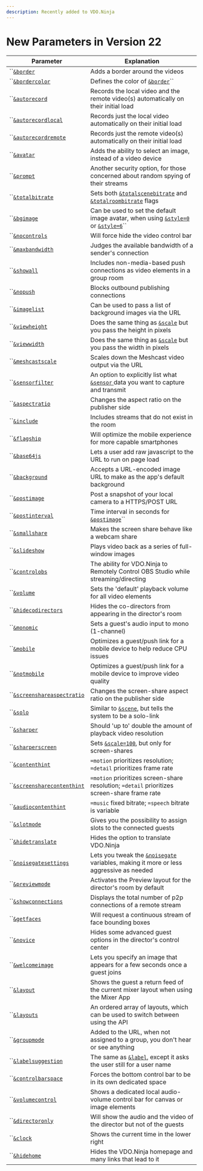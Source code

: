 ```yaml
---
description: Recently added to VDO.Ninja
---
```


# New Parameters in Version 22

| Parameter                                                                            | Explanation                                                                                                                                                  |
| ------------------------------------------------------------------------------------ | ------------------------------------------------------------------------------------------------------------------------------------------------------------ |
| ``[`&border`](design-parameters/and-border.md)                                       | Adds a border around the videos                                                                                                                              |
| ``[`&bordercolor`](design-parameters/and-bordercolor.md)                             | Defines the color of [`&border`](design-parameters/and-border.md)``                                                                                          |
| ``[`&autorecord`](settings-parameters/and-autorecord.md)                             | Records the local video and the remote video(s) automatically on their initial load                                                                          |
| ``[`&autorecordlocal`](settings-parameters/and-autorecordlocal.md)                   | Records just the local video automatically on their initial load                                                                                             |
| ``[`&autorecordremote`](settings-parameters/and-autorecordremote.md)                 | Records just the remote video(s) automatically on their initial load                                                                                         |
| ``[`&avatar`](video-parameters/and-avatar.md)                                        | Adds the ability to select an image, instead of a video device                                                                                               |
| ``[`&prompt`](settings-parameters/and-prompt.md)                                     | Another security option, for those concerned about random spying of their streams                                                                            |
| ``[`&totalbitrate`](video-parameters/and-totalbitrate.md)                            | Sets both [`&totalscenebitrate`](../newly-added-parameters/and-maxtotalscenebitrate.md) and [`&totalroombitrate`](view-parameters/totalroombitrate.md) flags |
| ``[`&bgimage`](design-parameters/and-bgimage.md)                                     | Can be used to set the default image avatar, when using [`&style=0` ](design-parameters/style.md)or [`&style=6`](design-parameters/style.md)``               |
| ``[`&nocontrols`](settings-parameters/and-nocontrols.md)                             | Will force hide the video control bar                                                                                                                        |
| ``[`&maxbandwidth`](video-parameters/and-maxbandwidth.md)                            | Judges the available bandwidth of a sender's connection                                                                                                      |
| ``[`&showall`](design-parameters/and-showall.md)                                     | Includes non-media-based push connections as video elements in a group room                                                                                  |
| ``[`&nopush`](settings-parameters/and-nopush.md)                                     | Blocks outbound publishing connections                                                                                                                       |
| ``[`&imagelist`](video-parameters/and-imagelist.md)                                  | Can be used to pass a list of background images via the URL                                                                                                  |
| ``[`&viewheight`](video-parameters/and-viewheight.md)                                | Does the same thing as [`&scale`](view-parameters/scale.md) but you pass the height in pixels                                                                |
| ``[`&viewwidth`](video-parameters/and-viewwidth.md)                                  | Does the same thing as [`&scale`](view-parameters/scale.md) but you pass the width in pixels                                                                 |
| ``[`&meshcastscale`](upcoming-parameters/and-meshcastscale.md)                       | Scales down the Meshcast video output via the URL                                                                                                            |
| ``[`&sensorfilter`](settings-parameters/and-sensorfilter.md)                         | An option to explicitly list what [`&sensor` ](../source-settings/sensor.md)data you want to capture and transmit                                            |
| ``[`&aspectratio`](video-parameters/and-aspectratio.md)                              | Changes the aspect ratio on the publisher side                                                                                                               |
| ``[`&include`](mixer-scene-parameters/and-include.md)                                | Includes streams that do not exist in the room                                                                                                               |
| ``[`&flagship`](upcoming-parameters/and-flagship.md)                                 | Will optimize the mobile experience for more capable smartphones                                                                                             |
| ``[`&base64js`](design-parameters/and-base64js.md)                                   | Lets a user add raw javascript to the URL to run on page load                                                                                                |
| ``[`&background`](design-parameters/and-background.md)                               | Accepts a URL-encoded image URL to make as the app's default background                                                                                      |
| ``[`&postimage`](settings-parameters/and-postimage.md)                               | Post a snapshot of your local camera to a HTTPS/POST URL                                                                                                     |
| ``[`&postinterval`](settings-parameters/and-postinterval.md)                         | Time interval in seconds for [`&postimage`](settings-parameters/and-postimage.md)``                                                                          |
| ``[`&smallshare`](screen-share-parameters/and-smallshare.md)                         | Makes the screen share behave like a webcam share                                                                                                            |
| ``[`&slideshow`](video-parameters/and-slideshow.md)                                  | Plays video back as a series of full-window images                                                                                                           |
| ``[`&controlobs`](settings-parameters/and-controlobs.md)                             | The ability for VDO.Ninja to Remotely Control OBS Studio while streaming/directing                                                                           |
| ``[`&volume`](audio-parameters/and-volume.md)                                        | Sets the 'default' playback volume for all video elements                                                                                                    |
| ``[`&hidecodirectors`](director-parameters/and-hidecodirectors.md)                   | Hides the co-directors from appearing in the director's room                                                                                                 |
| ``[`&monomic`](audio-parameters/and-monomic.md)                                      | Sets a guest's audio input to mono (1-channel)                                                                                                               |
| ``[`&mobile`](upcoming-parameters/and-mobile.md)                                     | Optimizes a guest/push link for a mobile device to help reduce CPU issues                                                                                    |
| ``[`&notmobile`](upcoming-parameters/and-notmobile.md)                               | Optimizes a guest/push link for a mobile device to improve video quality                                                                                     |
| ``[`&screenshareaspectratio`](screen-share-parameters/and-screenshareaspectratio.md) | Changes the screen-share aspect ratio on the publisher side                                                                                                  |
| ``[`&solo`](mixer-scene-parameters/and-solo.md)                                      | Similar to [`&scene`](view-parameters/scene.md), but tells the system to be a solo-link                                                                      |
| ``[`&sharper`](video-parameters/and-sharper.md)                                      | Should 'up to' double the amount of playback video resolution                                                                                                |
| ``[`&sharperscreen`](screen-share-parameters/and-sharperscreen.md)                   | Sets [`&scale=100`](view-parameters/scale.md), but only for screen-shares                                                                                    |
| ``[`&contenthint`](video-parameters/and-contenthint.md)                              | `=motion` prioritizes resolution; `=detail` prioritizes frame rate                                                                                           |
| ``[`&screensharecontenthint`](screen-share-parameters/and-screensharecontenthint.md) | `=motion` prioritizes screen-share resolution; `=detail` prioritizes screen-share frame rate                                                                 |
| ``[`&audiocontenthint`](audio-parameters/and-audiocontenthint.md)                    | `=music` fixed bitrate; `=speech` bitrate is variable                                                                                                        |
| ``[`&slotmode`](director-parameters/and-slotmode.md)                                 | Gives you the possibility to assign slots to the connected guests                                                                                            |
| ``[`&hidetranslate`](settings-parameters/and-hidetranslate.md)                       | Hides the option to translate VDO.Ninja                                                                                                                      |
| ``[`&noisegatesettings`](audio-parameters/and-noisegatesettings.md)                  | Lets you tweak the [`&noisegate`](../source-settings/noisegate.md) variables, making it more or less aggressive as needed                                    |
| ``[`&previewmode`](director-parameters/and-previewmode.md)                           | Activates the Preview layout for the director's room by default                                                                                              |
| ``[`&showconnections`](settings-parameters/and-showconnections.md)                   | Displays the total number of p2p connections of a remote stream                                                                                              |
| ``[`&getfaces`](settings-parameters/and-getfaces.md)                                 | Will request a continuous stream of face bounding boxes                                                                                                      |
| ``[`&novice`](director-parameters/and-novice.md)                                     | Hides some advanced guest options in the director's control center                                                                                           |
| ``[`&welcomeimage`](setup-parameters/and-welcomeimage.md)                            | Lets you specify an image that appears for a few seconds once a guest joins                                                                                  |
| ``[`&layout`](mixer-scene-parameters/and-layout.md)                                  | Shows the guest a return feed of the current mixer layout when using the Mixer App                                                                           |
| ``[`&layouts`](director-parameters/and-layouts.md)                                   | An ordered array of layouts, which can be used to switch between using the API                                                                               |
| ``[`&groupmode`](setup-parameters/and-groupmode.md)                                  | Added to the URL, when not assigned to a group, you don't hear or see anything                                                                               |
| ``[`&labelsuggestion`](setup-parameters/and-labelsuggestion.md)                      | The same as [`&label`](../general-settings/label.md), except it asks the user still for a user name                                                          |
| ``[`&controlbarspace`](settings-parameters/and-controlbarspace.md)                   | Forces the bottom control bar to be in its own dedicated space                                                                                               |
| ``[`&volumecontrol`](audio-parameters/and-volumecontrol.md)                          | Shows a dedicated local audio-volume control bar for canvas or image elements                                                                                |
| ``[`&directoronly`](video-parameters/and-directoronly.md)                            | Will show the audio and the video of the director but not of the guests                                                                                      |
| ``[`&clock`](settings-parameters/and-clock.md)                                       | Shows the current time in the lower right                                                                                                                    |
| ``[`&hidehome`](settings-parameters/and-hidehome.md)                                 | Hides the VDO.Ninja homepage and many links that lead to it                                                                                                  |
